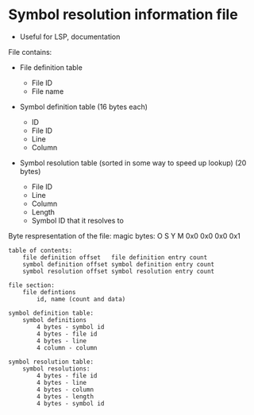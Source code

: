 Symbol resolution information file
==================================

- Useful for LSP, documentation


File contains:
- File definition table
    - File ID
    - File name

- Symbol definition table (16 bytes each)
    - ID
    - File ID
    - Line
    - Column

- Symbol resolution table (sorted in some way to speed up lookup) (20 bytes)
    - File ID
    - Line
    - Column
    - Length
    - Symbol ID that it resolves to

Byte respresentation of the file:
    magic bytes:
        O S Y M 0x0 0x0 0x0 0x1

    table of contents:
        file definition offset   file definition entry count
        symbol definition offset symbol definition entry count
        symbol resolution offset symbol resolution entry count

    file section:
        file defintions
            id, name (count and data)
    
    symbol definition table:
        symbol definitions
            4 bytes - symbol id
            4 bytes - file id
            4 bytes - line
            4 column - column

    symbol resolution table:
        symbol resolutions:
            4 bytes - file id
            4 bytes - line
            4 bytes - column
            4 bytes - length
            4 bytes - symbol id
